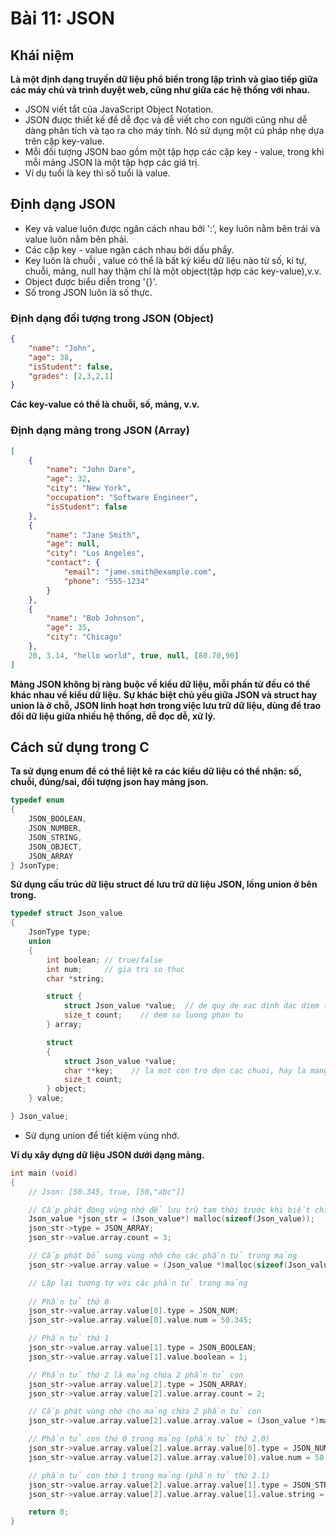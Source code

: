 # Bài 11: JSON 

## Khái niệm

__Là một định dạng truyền dữ liệu phổ biến trong lập trình và giao tiếp giữa các máy chủ và trình duyệt web, cũng như giữa các hệ thống với nhau.__

+ JSON viết tắt của JavaScript Object Notation.
+ JSON được thiết kế để dễ đọc và dễ viết cho con người cũng như dễ dàng phân tích và tạo ra cho máy tính. Nó sử dụng một cú pháp nhẹ dựa trên cặp key-value.
+ Mỗi đối tượng JSON bao gồm một tập hợp các cặp key - value, trong khi mỗi mảng JSON là một tập hợp các giá trị.
+ Ví dụ tuổi là key thì số tuổi là value.

## Định dạng JSON

+ Key và value luôn được ngăn cách nhau bởi ':', key luôn nằm bên trái và value luôn nằm bên phải.
+ Các cặp key - value ngăn cách nhau bởi dấu phẩy.
+ Key luôn là chuỗi , value có thể là bất kỳ kiểu dữ liệu nào từ số, kí tự, chuỗi, mảng, null hay thậm chí là một object(tập hợp các key-value),v.v.
+ Object được biểu diễn trong '{}'.
+ Số trong JSON luôn là số thực.

### Định dạng đối tượng trong JSON (Object)

```json
{
    "name": "John",
    "age": 38,
    "isStudent": false,
    "grades": [2,3,2,1]
}
```
__Các key-value có thể là chuỗi, số, mảng, v.v.__

### Định dạng mảng trong JSON (Array)

```json
[
    {
        "name": "John Dare",
        "age": 32,
        "city": "New York",
        "occupation": "Software Engineer",
        "isStudent": false
    },
    {
        "name": "Jane Smith",
        "age": null,
        "city": "Los Angeles",
        "contact": {
            "email": "jame.smith@example.com",
            "phone": "555-1234"
        }
    },
    {
        "name": "Bob Johnson",
        "age": 35,
        "city": "Chicago"
    },
    20, 3.14, "hello world", true, null, [80.70,90]
]

```
__Mảng JSON không bị ràng buộc về kiểu dữ liệu, mỗi phần tử đều có thể khác nhau về kiểu dữ liệu.__
__Sự khác biệt chủ yếu giữa JSON và struct hay union là ở chỗ, JSON linh hoạt hơn trong việc lưu trữ dữ liệu, dùng để trao đổi dữ liệu giữa nhiều hệ thống, dễ đọc dễ, xử lý.__

## Cách sử dụng trong C

__Ta sử dụng enum để có thể liệt kê ra các kiểu dữ liệu có thể nhận: số, chuỗi, đúng/sai, đối tượng json hay mảng json.__

```c
typedef enum
{
    JSON_BOOLEAN,
    JSON_NUMBER,
    JSON_STRING,
    JSON_OBJECT,
    JSON_ARRAY
} JsonType;
```

__Sử dụng cấu trúc dữ liệu struct để lưu trữ dữ liệu JSON, lồng union ở bên trong.__

```c
typedef struct Json_value
{
    JsonType type;
    union 
    {
        int boolean; // true/false
        int num;     // gia tri so thuc
        char *string;

        struct {
            struct Json_value *value;  // de quy de xac dinh dac diem tung phan tu
            size_t count;    // dem so luong phan tu
        } array;

        struct 
        {
            struct Json_value *value;
            char **key;    // la mot con tro den cac chuoi, hay la mang cac chuoi.
            size_t count;
        } object;
    } value;

} Json_value;
```

+ Sử dụng union để tiết kiệm vùng nhớ.


__Ví dụ xây dựng dữ liệu JSON dưới dạng mảng.__

```c
int main (void)
{   
    // Json: [50.345, true, [50,"abc"]]

    // Cấp phát động vùng nhớ để lưu trữ tạm thời trước khi biết chính xác size
    Json_value *json_str = (Json_value*) malloc(sizeof(Json_value));
    json_str->type = JSON_ARRAY;
    json_str->value.array.count = 3;

    // Cấp phát bổ sung vùng nhớ cho các phần tử trong mảng
    json_str->value.array.value = (Json_value *)malloc(sizeof(Json_value) * json_str->value.array.count);

    // Lặp lại tương tự với các phần tử trong mảng
    
    // Phần tử thứ 0
    json_str->value.array.value[0].type = JSON_NUM;
    json_str->value.array.value[0].value.num = 50.345;

    // Phần tử thứ 1
    json_str->value.array.value[1].type = JSON_BOOLEAN;
    json_str->value.array.value[1].value.boolean = 1;

    // Phần tử thứ 2 là mảng chứa 2 phần tử con
    json_str->value.array.value[2].type = JSON_ARRAY;
    json_str->value.array.value[2].value.array.count = 2;

    // Cấp phát vùng nhớ cho mảng chứa 2 phần tử con
    json_str->value.array.value[2].value.array.value = (Json_value *)malloc(json_str->value.array.value[2].value.array.count * sizeof(Json_value));

    // Phần tử con thứ 0 trong mảng (phần tử thứ 2.0)
    json_str->value.array.value[2].value.array.value[0].type = JSON_NUM;
    json_str->value.array.value[2].value.array.value[0].value.num = 50; 

    // phần tử con thứ 1 trong mảng (phần tử thứ 2.1)
    json_str->value.array.value[2].value.array.value[1].type = JSON_STRING;
    json_str->value.array.value[2].value.array.value[1].value.string = "abc";

    return 0;
}
```